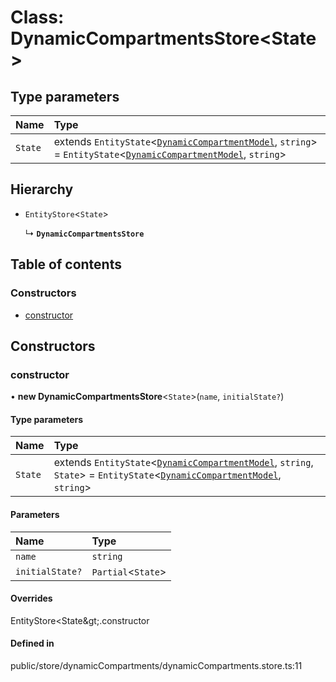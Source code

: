 # Class: DynamicCompartmentsStore<State\>

## Type parameters

| Name | Type |
| :------ | :------ |
| `State` | extends `EntityState`<[`DynamicCompartmentModel`](../wiki/DynamicCompartmentModel), `string`\> = `EntityState`<[`DynamicCompartmentModel`](../wiki/DynamicCompartmentModel), `string`\> |

## Hierarchy

- `EntityStore`<`State`\>

  ↳ **`DynamicCompartmentsStore`**

## Table of contents

### Constructors

- [constructor](../wiki/DynamicCompartmentsStore#constructor)

## Constructors

### constructor

• **new DynamicCompartmentsStore**<`State`\>(`name`, `initialState?`)

#### Type parameters

| Name | Type |
| :------ | :------ |
| `State` | extends `EntityState`<[`DynamicCompartmentModel`](../wiki/DynamicCompartmentModel), `string`, `State`\> = `EntityState`<[`DynamicCompartmentModel`](../wiki/DynamicCompartmentModel), `string`\> |

#### Parameters

| Name | Type |
| :------ | :------ |
| `name` | `string` |
| `initialState?` | `Partial`<`State`\> |

#### Overrides

EntityStore&lt;State\&gt;.constructor

#### Defined in

public/store/dynamicCompartments/dynamicCompartments.store.ts:11
